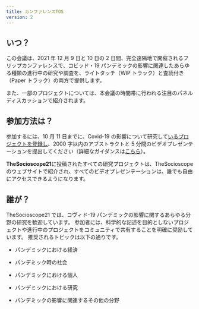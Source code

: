 ```yaml
---
title: カンファレンスTOS
version: 2
---
```


## いつ？

この会議は、2021 年 12 月 9 日と 10 日の 2 日間、完全遠隔地で開催されるフリップカンファレンスで、コビッド・19 パンデミックの影響に関連したあらゆる種類の進行中の研究や調査を、ライトタッチ（WIP トラック）と査読付き（Paper トラック）の両方で提供します。

また、一部のプロジェクトについては、本会議の時間帯に行われる注目のパネルディスカッションで紹介されます。

## 参加方法は？

参加するには、10 月 11 日までに、Covid-19 の影響について研究して[いるプロジェクトを登録し](https://TheSocioscope.org/register)、2000 字以内のアブストラクトと 5 分間のビデオプレゼンテーションを提出してください（詳細なガイダンスは[こちら](/conference/video_guidance)）。

**TheSocioscope21**に投稿されたすべての研究プロジェクトは、TheSocioscope のウェブサイトで紹介され、すべてのビデオプレゼンテーションは、誰でも自由にアクセスできるようになります。

## 誰が？

TheSocioscope21 では、コヴィド-19 パンデミックの影響に関するあらゆる分野の研究を歓迎しています。 参加者には、科学的な記述を目的としないプロジェクトや進行中のプロジェクトをコミュニティで共有することを明確に奨励しています。 推奨されるトピックは以下の通りです。

- パンデミックにおける経済

- パンデミック時の社会

- パンデミックにおける個人

- パンデミックにおける研究

- パンデミックの影響に関連するその他の分野

<!-- -->
